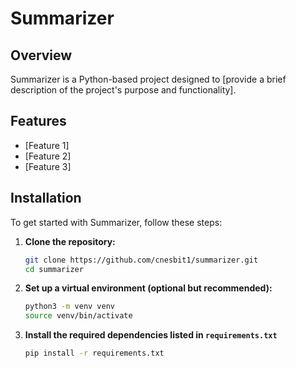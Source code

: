 # Summarizer

## Overview

Summarizer is a Python-based project designed to [provide a brief description of the project's purpose and functionality].

## Features

- [Feature 1]
- [Feature 2]
- [Feature 3]

## Installation

To get started with Summarizer, follow these steps:

1. **Clone the repository:**

   ```bash
   git clone https://github.com/cnesbit1/summarizer.git
   cd summarizer
   ```
2. **Set up a virtual environment (optional but recommended):**
    ```bash
    python3 -m venv venv
    source venv/bin/activate
    ```
3. **Install the required dependencies listed in `requirements.txt`**
    ```bash
    pip install -r requirements.txt
    ```